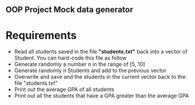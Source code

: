 ## OOP Project Mock data generator

# Requirements

- Read all students saved in the file **"students.txt"** back into a vector of Student. You can hard-code this file as follow
- Generate randomly a number n in the range of [5, 10]
- Generate randomly n Students and add to the previous vector
- Overwrite and save and the students in the current vector back to the file "students.txt"
- Print out the average GPA of all students
- Print out all the students that have a GPA greater than the average GPA
